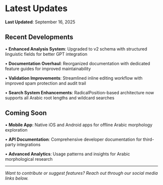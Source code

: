 # Latest Updates

**Last Updated**: September 16, 2025

## Recent Developments

• **Enhanced Analysis System**: Upgraded to v2 schema with structured linguistic fields for better GPT integration

• **Documentation Overhaul**: Reorganized documentation with dedicated feature guides for improved maintainability  

• **Validation Improvements**: Streamlined inline editing workflow with improved spam protection and audit trail

• **Search System Enhancements**: RadicalPosition-based architecture now supports all Arabic root lengths and wildcard searches

## Coming Soon

• **Mobile App**: Native iOS and Android apps for offline Arabic morphology exploration

• **API Documentation**: Comprehensive developer documentation for third-party integrations

• **Advanced Analytics**: Usage patterns and insights for Arabic morphological research

---

*Want to contribute or suggest features? Reach out through our social media links below.*